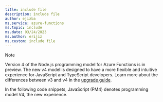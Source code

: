 ```yaml
---
title: include file
description: include file
author: ejizba
ms.service: azure-functions
ms.topic: include
ms.date: 03/24/2023
ms.author: erijiz
ms.custom: include file
---
```


> [!NOTE]
> Version 4 of the Node.js programming model for Azure Functions is in preview. The new v4 model is designed to have a more flexible and intuitive experience for JavaScript and TypeScript developers. Learn more about the differences between v3 and v4 in the [upgrade guide](../articles/azure-functions/functions-node-upgrade-v4.md).
>
> In the following code snippets, JavaScript (PM4) denotes programming model V4, the new experience.